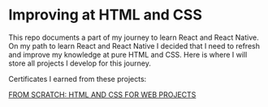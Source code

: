 # Improving at HTML and CSS

This repo documents a part of my journey to learn React and React Native.
On my path to learn React and React Native I decided that I need to refresh and improve my knowledge at pure HTML and CSS.
Here is where I will store all projects I develop for this journey.

Certificates I earned from these projects:

[FROM SCRATCH: HTML AND CSS FOR WEB PROJECTS](https://cursos.alura.com.br/user/leonardo-besen/degree-html-css-527396/certificate?lang=en)
